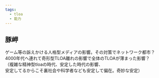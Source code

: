 ```yaml
---
tags:
  - tloa
  - 能力
---
```

 ## 豚岬
 ゲーム等の訴えかける人格型メディアの影響。その対策でネットワーク都市？  
4000年代へ連れて奇形型TLOA離れの影響で全体のTLOAが薄まった影響？  
（複雑な精神型tloaの時代、安定した時代の影響、  
安定してるからこそ裏社会や科学者なども安定して偏在。奇妙な安定）